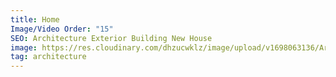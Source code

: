 ```yaml
---
title: Home
Image/Video Order: "15"
SEO: Architecture Exterior Building New House
image: https://res.cloudinary.com/dhzucwklz/image/upload/v1698063136/Architecture/a6ae40_63419c5202aa4e52acd206b778443fd5_jkgagz.jpg
tag: architecture
---
```

